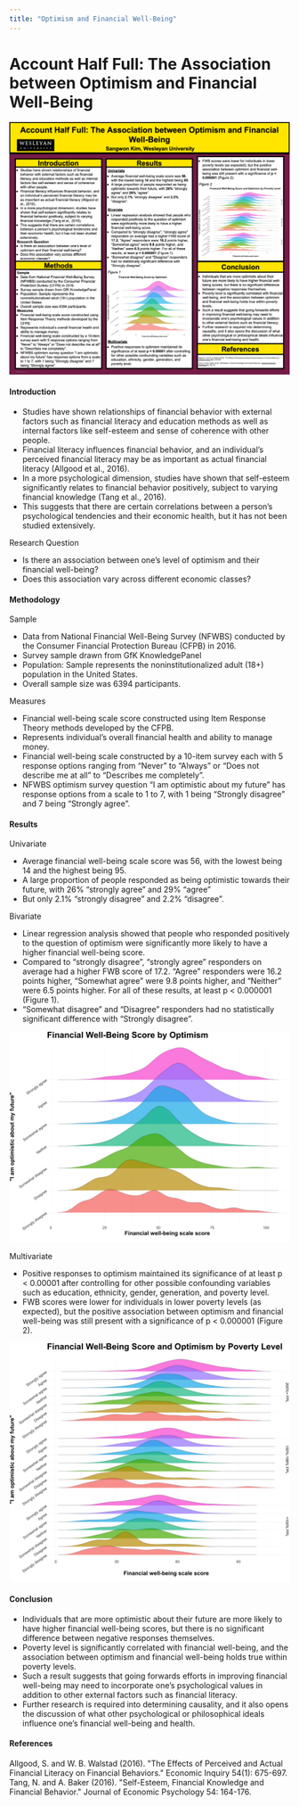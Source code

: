 ```yaml
---
title: "Optimism and Financial Well-Being"
---
```



# Account Half Full: The Association between Optimism and Financial Well-Being

<p align="center">
<img src="static/final_poster.png">
</p>

#### Introduction
* Studies have shown relationships of financial behavior with external factors such as financial literacy and education methods as well as internal factors like self-esteem and sense of coherence with other people.
* Financial literacy influences financial behavior, and an individual’s perceived financial literacy may be as important as actual financial literacy (Allgood et al., 2016).
* In a more psychological dimension, studies have shown that self-esteem significantly relates to financial behavior positively, subject to varying financial knowledge (Tang et al., 2016).
* This suggests that there are certain correlations between a person’s psychological tendencies and their economic health, but it has not been studied extensively.

Research Question
* Is there an association between one’s level of optimism and their financial well-being?
* Does this association vary across different economic classes?


#### Methodology

Sample
* Data from National Financial Well-Being Survey (NFWBS) conducted by the Consumer Financial Protection Bureau (CFPB) in 2016.
* Survey sample drawn from GfK KnowledgePanel
* Population: Sample represents the noninstitutionalized adult (18+) population in the United States.
* Overall sample size was 6394 participants.

Measures
* Financial well-being scale score constructed using Item Response Theory methods developed by the CFPB.
* Represents individual’s overall financial health and ability to manage money.
* Financial well-being scale constructed by a 10-item survey each with 5 response options ranging from “Never” to “Always” or “Does not describe me at all” to “Describes me completely”.
* NFWBS optimism survey question “I am optimistic about my future” has response options from a scale to 1 to 7, with 1 being “Strongly disagree” and 7 being “Strongly agree”.


#### Results

Univariate
* Average financial well-being scale score was 56, with the lowest being 14 and the highest being 95.
* A large proportion of people responded as being optimistic towards their future, with 26% “strongly agree” and 29% “agree”
* But only 2.1% “strongly disagree” and 2.2% “disagree”.

Bivariate
* Linear regression analysis showed that people who responded positively to the question of optimism were significantly more likely to have a higher financial well-being score.
* Compared to “strongly disagree”, “strongly agree” responders on average had a higher FWB score of 17.2. “Agree” responders were 16.2 points higher, “Somewhat agree” were 9.8 points higher, and “Neither” were 6.5 points higher. For all of these results, at least p < 0.000001 (Figure 1).
* “Somewhat disagree” and “Disagree” responders had no statistically significant difference with “Strongly disagree”.

<p align="center">
<img src="static/figure_1.png">
</p>

Multivariate
* Positive responses to optimism maintained its significance of at least p < 0.00001 after controlling for other possible confounding variables such as education, ethnicity, gender, generation, and poverty level.
* FWB scores were lower for individuals in lower poverty levels (as expected), but the positive association between optimism and financial well-being was still present with a significance of p < 0.000001 (Figure 2).

<p align="center">
<img src="static/figure_2.png">
</p>

#### Conclusion
* Individuals that are more optimistic about their future are more likely to have higher financial well-being scores, but there is no significant difference between negative responses themselves.
* Poverty level is significantly correlated with financial well-being, and the association between optimism and financial well-being holds true within poverty levels.
* Such a result suggests that going forwards efforts in improving financial well-being may need to incorporate one’s psychological values in addition to other external factors such as financial literacy.
* Further research is required into determining causality, and it also opens the discussion of what other psychological or philosophical ideals influence one’s financial well-being and health.

#### References
Allgood, S. and W. B. Walstad (2016). "The Effects of Perceived and Actual Financial Literacy on Financial Behaviors." Economic Inquiry 54(1): 675-697.
Tang, N. and A. Baker (2016). "Self-Esteem, Financial Knowledge and Financial Behavior." Journal of Economic Psychology 54: 164-176.
